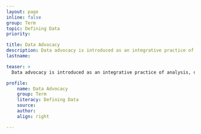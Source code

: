 ```yaml
---
layout: page
inline: false
group: Term
topic: Defining Data
priority: 

title: Data Advocacy
description: Data advocacy is introduced as an integrative practice of analysis, design, and communication in which insights from a dataset are effectively conveyed to raise public awareness and drive social change.
lastname: 

teaser: >
  Data advocacy is introduced as an integrative practice of analysis, design, and communication in which insights from a dataset are effectively conveyed to raise public awareness and drive social change.

profile:
    name: Data Advocacy
    group: Term
    literacy: Defining Data
    source: 
    author: 
    align: right

---
```

